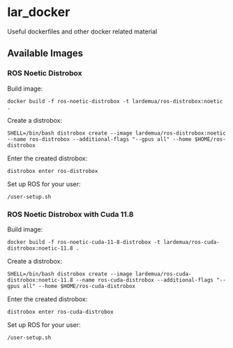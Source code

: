 # lar_docker

Useful dockerfiles and other docker related material

## Available Images

### ROS Noetic Distrobox

Build image:

```
docker build -f ros-noetic-distrobox -t lardemua/ros-distrobox:noetic .
```

Create a distrobox:

```
SHELL=/bin/bash distrobox create --image lardemua/ros-distrobox:noetic --name ros-distrobox --additional-flags "--gpus all" --home $HOME/ros-distrobox
```

Enter the created distrobox:

```
distrobox enter ros-distrobox
```

Set up ROS for your user:

```
/user-setup.sh
```

### ROS Noetic Distrobox with Cuda 11.8

Build image:

```
docker build -f ros-noetic-cuda-11-8-distrobox -t lardemua/ros-cuda-distrobox:noetic-11.8 .
```

Create a distrobox:

```
SHELL=/bin/bash distrobox create --image lardemua/ros-cuda-distrobox:noetic-11.8 --name ros-cuda-distrobox --additional-flags "--gpus all" --home $HOME/ros-cuda-distrobox
```

Enter the created distrobox:

```
distrobox enter ros-cuda-distrobox
```

Set up ROS for your user:

```
/user-setup.sh
```
